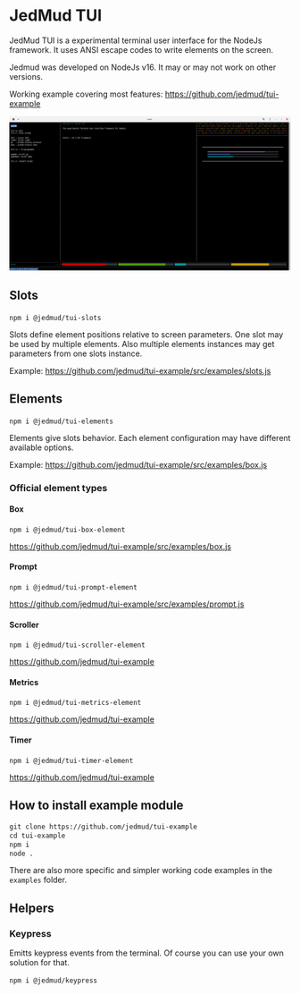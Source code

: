 # JedMud TUI

JedMud TUI is a experimental terminal user interface for the NodeJs framework. It uses ANSI escape codes to write elements on the screen.

Jedmud was developed on NodeJs v16. It may or may not work on other versions.

Working example covering most features: https://github.com/jedmud/tui-example

![TUI](tui.png)

## Slots

`npm i @jedmud/tui-slots`

Slots define element positions relative to screen parameters. One slot may be used by multiple elements. Also multiple elements instances may get parameters from one slots instance.

Example: https://github.com/jedmud/tui-example/src/examples/slots.js

## Elements

`npm i @jedmud/tui-elements`

Elements give slots behavior. Each element configuration may have different available options.

Example: https://github.com/jedmud/tui-example/src/examples/box.js

### Official element types

#### Box

`npm i @jedmud/tui-box-element`

https://github.com/jedmud/tui-example/src/examples/box.js

#### Prompt

`npm i @jedmud/tui-prompt-element`

https://github.com/jedmud/tui-example/src/examples/prompt.js

#### Scroller

`npm i @jedmud/tui-scroller-element`

https://github.com/jedmud/tui-example

#### Metrics

`npm i @jedmud/tui-metrics-element`

https://github.com/jedmud/tui-example

#### Timer

`npm i @jedmud/tui-timer-element`

https://github.com/jedmud/tui-example

## How to install example module

```
git clone https://github.com/jedmud/tui-example
cd tui-example
npm i
node .
```

There are also more specific and simpler working code examples in the `examples` folder.

## Helpers

### Keypress

Emitts keypress events from the terminal. Of course you can use your own solution for that.

`npm i @jedmud/keypress`
